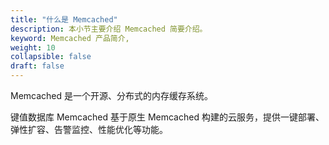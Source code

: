 ```yaml
---
title: "什么是 Memcached"
description: 本小节主要介绍 Memcached 简要介绍。 
keyword: Memcached 产品简介, 
weight: 10
collapsible: false
draft: false
---
```




Memcached 是一个开源、分布式的内存缓存系统。

键值数据库 Memcached 基于原生 Memcached 构建的云服务，提供一键部署、弹性扩容、告警监控、性能优化等功能。

